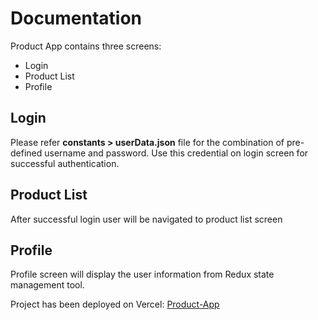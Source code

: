# Documentation

Product App contains three screens:
* Login
* Product List
* Profile

## Login
Please refer **constants > userData.json** file for the combination of pre-defined username and password. Use this credential on login screen for successful authentication.

## Product List
After successful login user will be navigated to product list screen

## Profile
Profile screen will display the user information from Redux state management tool.

Project has been deployed on Vercel: [Product-App](https://product-list-app-jet.vercel.app)
